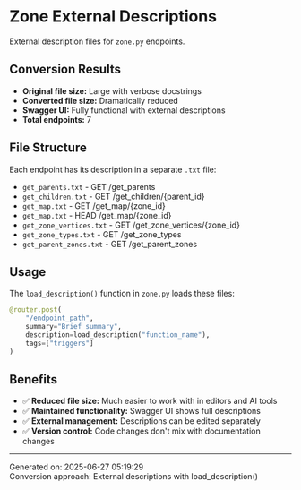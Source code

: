 # Zone External Descriptions

External description files for `zone.py` endpoints.

## Conversion Results

- **Original file size:** Large with verbose docstrings
- **Converted file size:** Dramatically reduced
- **Swagger UI:** Fully functional with external descriptions
- **Total endpoints:** 7

## File Structure

Each endpoint has its description in a separate `.txt` file:

- `get_parents.txt` - GET /get_parents
- `get_children.txt` - GET /get_children/{parent_id}
- `get_map.txt` - GET /get_map/{zone_id}
- `get_map.txt` - HEAD /get_map/{zone_id}
- `get_zone_vertices.txt` - GET /get_zone_vertices/{zone_id}
- `get_zone_types.txt` - GET /get_zone_types
- `get_parent_zones.txt` - GET /get_parent_zones


## Usage

The `load_description()` function in `zone.py` loads these files:

```python
@router.post(
    "/endpoint_path",
    summary="Brief summary",
    description=load_description("function_name"),
    tags=["triggers"]
)
```

## Benefits

- ✅ **Reduced file size:** Much easier to work with in editors and AI tools
- ✅ **Maintained functionality:** Swagger UI shows full descriptions
- ✅ **External management:** Descriptions can be edited separately
- ✅ **Version control:** Code changes don't mix with documentation changes

---
Generated on: 2025-06-27 05:19:29  
Conversion approach: External descriptions with load_description()

